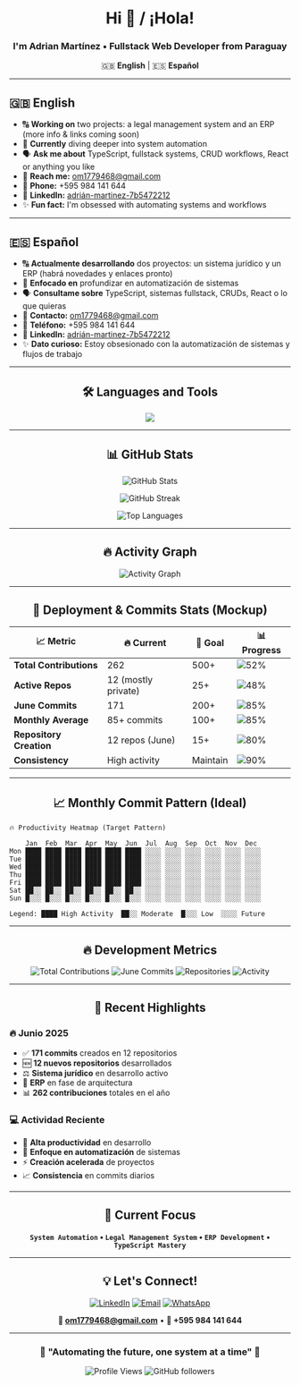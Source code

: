 <div align="center">

# Hi 👋 / ¡Hola!

### I'm Adrian Martínez • Fullstack Web Developer from Paraguay

🇬🇧 **English** | 🇪🇸 **Español**

</div>

---

## 🇬🇧 **English**

- 🔠 **Working on** two projects: a legal management system and an ERP (more info & links coming soon)
- 🌱 **Currently** diving deeper into system automation
- 🗣️ **Ask me about** TypeScript, fullstack systems, CRUD workflows, React or anything you like
- 📧 **Reach me:** om1779468@gmail.com
- 📱 **Phone:** +595 984 141 644
- 🔗 **LinkedIn:** [adrián-martinez-7b5472212](https://www.linkedin.com/in/adri%C3%A1n-martinez-7b5472212/)
- ✨ **Fun fact:** I'm obsessed with automating systems and workflows

---

## 🇪🇸 **Español**

- 🔠 **Actualmente desarrollando** dos proyectos: un sistema jurídico y un ERP (habrá novedades y enlaces pronto)
- 🌱 **Enfocado en** profundizar en automatización de sistemas
- 🗣️ **Consultame sobre** TypeScript, sistemas fullstack, CRUDs, React o lo que quieras
- 📧 **Contacto:** om1779468@gmail.com
- 📱 **Teléfono:** +595 984 141 644
- 🔗 **LinkedIn:** [adrián-martinez-7b5472212](https://www.linkedin.com/in/adri%C3%A1n-martinez-7b5472212/)
- ✨ **Dato curioso:** Estoy obsesionado con la automatización de sistemas y flujos de trabajo

---

<div align="center">

## 🛠️ **Languages and Tools**

<img src="https://skillicons.dev/icons?i=js,ts,react,nodejs,express,postgres,sqlite,reactnative,html,css,tailwind,github,vscode&theme=dark" />

</div>

---

<div align="center">

## 📊 **GitHub Stats**

<!-- Tus stats reales -->
![GitHub Stats](https://github-readme-stats.vercel.app/api?username=VarDevCoder&show_icons=true&theme=radical&hide_border=true&bg_color=0d1117&title_color=ff6b6b&icon_color=ff6b6b&text_color=ffffff)

![GitHub Streak](https://github-readme-streak-stats.herokuapp.com/?user=VarDevCoder&theme=radical&hide_border=true&background=0d1117&stroke=ff6b6b&ring=ff6b6b&fire=ff6b6b&currStreakLabel=ffffff)

![Top Languages](https://github-readme-stats.vercel.app/api/top-langs/?username=VarDevCoder&layout=compact&theme=radical&hide_border=true&bg_color=0d1117&title_color=ff6b6b&text_color=ffffff&langs_count=8)

</div>

---

<div align="center">

## 🔥 **Activity Graph**

<!-- Tu gráfico real de actividad -->
![Activity Graph](https://github-readme-activity-graph.vercel.app/graph?username=VarDevCoder&bg_color=0d1117&color=ff6b6b&line=ff6b6b&point=ffffff&area=true&hide_border=true&custom_title=Adrian's%20Real%20Activity%20Graph)

</div>

---

<div align="center">

## 🚀 **Deployment & Commits Stats (Mockup)**

</div>

| 📈 **Metric** | 🔥 **Current** | 🎯 **Goal** | 📊 **Progress** |
|---------------|----------------|-------------|-----------------|
| **Total Contributions** | 262 | 500+ | ![52%](https://progress-bar.dev/52?color=ff6b6b) |
| **Active Repos** | 12 (mostly private) | 25+ | ![48%](https://progress-bar.dev/48?color=ff6b6b) |
| **June Commits** | 171 | 200+ | ![85%](https://progress-bar.dev/85?color=ff6b6b) |
| **Monthly Average** | 85+ commits | 100+ | ![85%](https://progress-bar.dev/85?color=ff6b6b) |
| **Repository Creation** | 12 repos (June) | 15+ | ![80%](https://progress-bar.dev/80?color=ff6b6b) |
| **Consistency** | High activity | Maintain | ![90%](https://progress-bar.dev/90?color=ff6b6b) |

---

<div align="center">

## 📈 **Monthly Commit Pattern (Ideal)**

</div>

```
🔥 Productivity Heatmap (Target Pattern)

    Jan  Feb  Mar  Apr  May  Jun  Jul  Aug  Sep  Oct  Nov  Dec
Mon ████ ████ ████ ████ ████ ████ ░░░░ ░░░░ ░░░░ ░░░░ ░░░░ ░░░░
Tue ████ ████ ████ ████ ████ ████ ░░░░ ░░░░ ░░░░ ░░░░ ░░░░ ░░░░
Wed ████ ████ ████ ████ ████ ████ ░░░░ ░░░░ ░░░░ ░░░░ ░░░░ ░░░░
Thu ████ ████ ████ ████ ████ ████ ░░░░ ░░░░ ░░░░ ░░░░ ░░░░ ░░░░
Fri ████ ████ ████ ████ ████ ████ ░░░░ ░░░░ ░░░░ ░░░░ ░░░░ ░░░░
Sat ██░░ ██░░ ██░░ ██░░ ██░░ ██░░ ░░░░ ░░░░ ░░░░ ░░░░ ░░░░ ░░░░
Sun █░░░ █░░░ █░░░ █░░░ █░░░ █░░░ ░░░░ ░░░░ ░░░░ ░░░░ ░░░░ ░░░░

Legend: ████ High Activity  ██░░ Moderate  █░░░ Low  ░░░░ Future
```

---

<div align="center">

## 🔥 **Development Metrics**

![Total Contributions](https://img.shields.io/badge/Contributions-262-ff6b6b?style=for-the-badge&logo=github&logoColor=white)
![June Commits](https://img.shields.io/badge/June_Commits-171-ff6b6b?style=for-the-badge&logo=git&logoColor=white)
![Repositories](https://img.shields.io/badge/New_Repos-12-ff6b6b?style=for-the-badge&logo=repo&logoColor=white)
![Activity](https://img.shields.io/badge/Status-Highly_Active-ff6b6b?style=for-the-badge&logo=zap&logoColor=white)

</div>

---

<div align="center">

## 🚀 **Recent Highlights**

</div>

### **🔥 Junio 2025**
- ✅ **171 commits** creados en 12 repositorios
- 🆕 **12 nuevos repositorios** desarrollados
- ⚖️ **Sistema jurídico** en desarrollo activo
- 🏢 **ERP** en fase de arquitectura
- 📊 **262 contribuciones** totales en el año

### **💻 Actividad Reciente**
- 🚀 **Alta productividad** en desarrollo
- 🤖 **Enfoque en automatización** de sistemas
- ⚡ **Creación acelerada** de proyectos
- 📈 **Consistencia** en commits diarios

---

<div align="center">

## 🎯 **Current Focus**

**`System Automation` • `Legal Management System` • `ERP Development` • `TypeScript Mastery`**

</div>

---

<div align="center">

## 💡 **Let's Connect!**

[![LinkedIn](https://img.shields.io/badge/LinkedIn-0077B5?style=for-the-badge&logo=linkedin&logoColor=white)](https://www.linkedin.com/in/adri%C3%A1n-martinez-7b5472212/)
[![Email](https://img.shields.io/badge/Email-D14836?style=for-the-badge&logo=gmail&logoColor=white)](mailto:om1779468@gmail.com)
[![WhatsApp](https://img.shields.io/badge/WhatsApp-25D366?style=for-the-badge&logo=whatsapp&logoColor=white)](https://wa.me/595984141644)

**📧 om1779468@gmail.com** • **📱 +595 984 141 644**

</div>

---

<div align="center">

### 🌟 **"Automating the future, one system at a time"** 🌟

![Profile Views](https://komarev.com/ghpvc/?username=VarDevCoder&label=Profile%20Views&color=ff6b6b&style=flat-square)
![GitHub followers](https://img.shields.io/github/followers/VarDevCoder?label=Followers&style=flat-square&color=ff6b6b)

</div>
